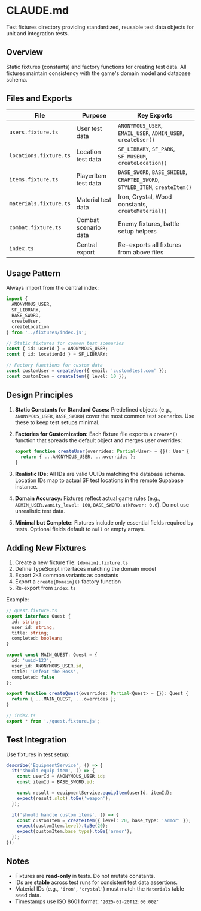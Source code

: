 # CLAUDE.md

Test fixtures directory providing standardized, reusable test data objects for unit and integration tests.

## Overview

Static fixtures (constants) and factory functions for creating test data. All fixtures maintain consistency with the game's domain model and database schema.

## Files and Exports

| File | Purpose | Key Exports |
|------|---------|-------------|
| `users.fixture.ts` | User test data | `ANONYMOUS_USER`, `EMAIL_USER`, `ADMIN_USER`, `createUser()` |
| `locations.fixture.ts` | Location test data | `SF_LIBRARY`, `SF_PARK`, `SF_MUSEUM`, `createLocation()` |
| `items.fixture.ts` | PlayerItem test data | `BASE_SWORD`, `BASE_SHIELD`, `CRAFTED_SWORD`, `STYLED_ITEM`, `createItem()` |
| `materials.fixture.ts` | Material test data | Iron, Crystal, Wood constants, `createMaterial()` |
| `combat.fixture.ts` | Combat scenario data | Enemy fixtures, battle setup helpers |
| `index.ts` | Central export | Re-exports all fixtures from above files |

## Usage Pattern

Always import from the central index:

```typescript
import {
  ANONYMOUS_USER,
  SF_LIBRARY,
  BASE_SWORD,
  createUser,
  createLocation
} from '../fixtures/index.js';

// Static fixtures for common test scenarios
const { id: userId } = ANONYMOUS_USER;
const { id: locationId } = SF_LIBRARY;

// Factory functions for custom data
const customUser = createUser({ email: 'custom@test.com' });
const customItem = createItem({ level: 10 });
```

## Design Principles

1. **Static Constants for Standard Cases:** Predefined objects (e.g., `ANONYMOUS_USER`, `BASE_SWORD`) cover the most common test scenarios. Use these to keep test setups minimal.

2. **Factories for Customization:** Each fixture file exports a `create*()` function that spreads the default object and merges user overrides:
   ```typescript
   export function createUser(overrides: Partial<User> = {}): User {
     return { ...ANONYMOUS_USER, ...overrides };
   }
   ```

3. **Realistic IDs:** All IDs are valid UUIDs matching the database schema. Location IDs map to actual SF test locations in the remote Supabase instance.

4. **Domain Accuracy:** Fixtures reflect actual game rules (e.g., `ADMIN_USER.vanity_level: 100`, `BASE_SWORD.atkPower: 0.6`). Do not use unrealistic test data.

5. **Minimal but Complete:** Fixtures include only essential fields required by tests. Optional fields default to `null` or empty arrays.

## Adding New Fixtures

1. Create a new fixture file: `{domain}.fixture.ts`
2. Define TypeScript interfaces matching the domain model
3. Export 2-3 common variants as constants
4. Export a `create{Domain}()` factory function
5. Re-export from `index.ts`

Example:
```typescript
// quest.fixture.ts
export interface Quest {
  id: string;
  user_id: string;
  title: string;
  completed: boolean;
}

export const MAIN_QUEST: Quest = {
  id: 'uuid-123',
  user_id: ANONYMOUS_USER.id,
  title: 'Defeat the Boss',
  completed: false
};

export function createQuest(overrides: Partial<Quest> = {}): Quest {
  return { ...MAIN_QUEST, ...overrides };
}

// index.ts
export * from './quest.fixture.js';
```

## Test Integration

Use fixtures in test setup:

```typescript
describe('EquipmentService', () => {
  it('should equip item', () => {
    const userId = ANONYMOUS_USER.id;
    const itemId = BASE_SWORD.id;

    const result = equipmentService.equipItem(userId, itemId);
    expect(result.slot).toBe('weapon');
  });

  it('should handle custom items', () => {
    const customItem = createItem({ level: 20, base_type: 'armor' });
    expect(customItem.level).toBe(20);
    expect(customItem.base_type).toBe('armor');
  });
});
```

## Notes

- Fixtures are **read-only** in tests. Do not mutate constants.
- IDs are **stable** across test runs for consistent test data assertions.
- Material IDs (e.g., `'iron'`, `'crystal'`) must match the `Materials` table seed data.
- Timestamps use ISO 8601 format: `'2025-01-20T12:00:00Z'`
